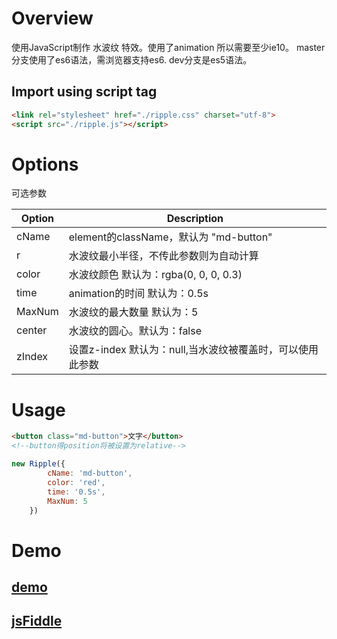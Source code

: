 # Overview
使用JavaScript制作 水波纹 特效。使用了animation 所以需要至少ie10。
master分支使用了es6语法，需浏览器支持es6. dev分支是es5语法。

## Import using script tag

``` HTML
<link rel="stylesheet" href="./ripple.css" charset="utf-8">
<script src="./ripple.js"></script>
```

# Options

可选参数

| Option | Description |
| ----- | ----- |
| cName | element的className，默认为 "md-button" |
| r | 水波纹最小半径，不传此参数则为自动计算|
| color | 水波纹颜色 默认为：rgba(0, 0, 0, 0.3)|
| time | animation的时间 默认为：0.5s|
| MaxNum | 水波纹的最大数量 默认为：5|
| center |  水波纹的圆心。默认为：false|
| zIndex | 设置z-index 默认为：null,当水波纹被覆盖时，可以使用此参数|

# Usage
```HTML
<button class="md-button">文字</button>
<!--button得position将被设置为relative-->
```
```JavaScript
new Ripple({
        cName: 'md-button',
        color: 'red',
        time: '0.5s',
        MaxNum: 5
    })
```
# Demo
## [demo](https://github.com/Ge-Ge/button/blob/master/demo.html) 
## [jsFiddle](https://jsfiddle.net/LUPIN34/4ym52yvu/)
